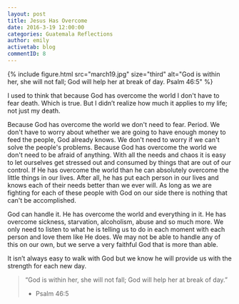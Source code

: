 ```yaml
---
layout: post
title: Jesus Has Overcome
date: 2016-3-19 12:00:00
categories: Guatemala Reflections
author: emily
activetab: blog
commentID: 8
---
```


{% include figure.html src="march19.jpg" size="third" alt="God is within her, she will not fall; God will help her at break of day. Psalm 46:5" %}

I used to think that because God has overcome the world I don't have to fear death. Which is true. But I didn’t realize how much it applies to my life; not just my death. 

Because God has overcome the world we don't need to fear. Period. We don't have to worry about whether we are going to have enough money to feed the people, God already knows.  We don't need to worry if we can't solve the people's problems. Because God has overcome the world we don't need to be afraid of anything. With all the needs and chaos it is easy to let ourselves get stressed out and consumed by things that are out of our control. If He has overcome the world than he can absolutely overcome the little things in our lives. After all, he has put each person in our lives and knows each of their needs better than we ever will. As long as we are fighting for each of these people with God on our side there is nothing that can't be accomplished.

God can handle it. He has overcome the world and everything in it. He has overcome sickness, starvation, alcoholism, abuse and so much more. We only need to listen to what he is telling us to do in each moment with each person and love them like He does. We may not be able to handle any of this on our own, but we serve a very faithful God that is more than able.

It isn’t always easy to walk with God but we know he will provide us with the strength for each new day.

>“God is within her, she will not fall; God will help her at break of day.” 
>- Psalm 46:5